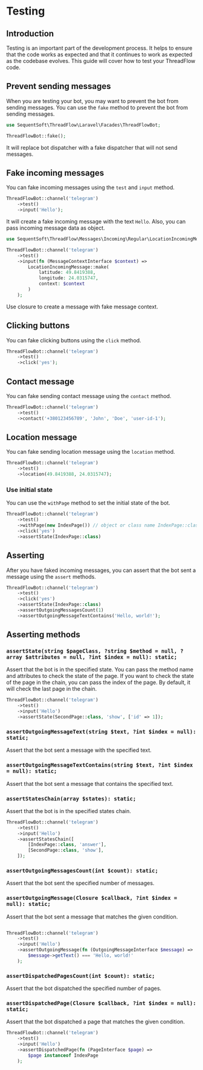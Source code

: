 # Testing

## Introduction

Testing is an important part of the development process.
It helps to ensure that the code works as expected and that it continues to work as expected as the codebase evolves.
This guide will cover how to test your ThreadFlow code.

## Prevent sending messages

When you are testing your bot, you may want to prevent the bot from sending messages.
You can use the `fake` method to prevent the bot from sending messages.

```php
use SequentSoft\ThreadFlow\Laravel\Facades\ThreadFlowBot;

ThreadFlowBot::fake();
```

It will replace bot dispatcher with a fake dispatcher that will not send messages.

## Fake incoming messages

You can fake incoming messages using the `test` and `input` method.

```php
ThreadFlowBot::channel('telegram')
    ->test()
    ->input('Hello');
```

It will create a fake incoming message with the text `Hello`.
Also, you can pass incoming message data as object.

```php
use SequentSoft\ThreadFlow\Messages\Incoming\Regular\LocationIncomingMessage;

ThreadFlowBot::channel('telegram')
    ->test()
    ->input(fn (MessageContextInterface $context) => 
        LocationIncomingMessage::make(
            latitude: 49.8419388,
            longitude: 24.0315747,
            context: $context
        )
    );
```
Use closure to create a message with fake message context.

## Clicking buttons

You can fake clicking buttons using the `click` method.

```php
ThreadFlowBot::channel('telegram')
    ->test()
    ->click('yes');
```

## Contact message

You can fake sending contact message using the `contact` method.

```php
ThreadFlowBot::channel('telegram')
    ->test()
    ->contact('+380123456789', 'John', 'Doe', 'user-id-1');
```

## Location message

You can fake sending location message using the `location` method.

```php
ThreadFlowBot::channel('telegram')
    ->test()
    ->location(49.8419388, 24.0315747);
```

### Use initial state

You can use the `withPage` method to set the initial state of the bot.

```php
ThreadFlowBot::channel('telegram')
    ->test()
    ->withPage(new IndexPage()) // object or class name IndexPage::class
    ->click('yes')
    ->assertState(IndexPage::class)
````

## Asserting

After you have faked incoming messages, you can assert that the bot sent a message using the `assert` methods.

```php
ThreadFlowBot::channel('telegram')
    ->test()
    ->click('yes')
    ->assertState(IndexPage::class)
    ->assertOutgoingMessagesCount(1)
    ->assertOutgoingMessageTextContains('Hello, world!');
```

## Asserting methods

### `assertState(string $pageClass, ?string $method = null, ?array $attributes = null, ?int $index = null): static;`

Assert that the bot is in the specified state. You can pass the method name and attributes to check the state of the page.
If you want to check the state of the page in the chain, you can pass the index of the page. By default, it will check the last page in the chain.

```php
ThreadFlowBot::channel('telegram')
    ->test()
    ->input('Hello')
    ->assertState(SecondPage::class, 'show', ['id' => 1]);
```

### `assertOutgoingMessageText(string $text, ?int $index = null): static;`

Assert that the bot sent a message with the specified text.

### `assertOutgoingMessageTextContains(string $text, ?int $index = null): static;`

Assert that the bot sent a message that contains the specified text.

### `assertStatesChain(array $states): static;`

Assert that the bot is in the specified states chain.

```php
ThreadFlowBot::channel('telegram')
    ->test()
    ->input('Hello')
    ->assertStatesChain([
        [IndexPage::class, 'answer'],
        [SecondPage::class, 'show'],
    ]);
```

### `assertOutgoingMessagesCount(int $count): static;`

Assert that the bot sent the specified number of messages.

### `assertOutgoingMessage(Closure $callback, ?int $index = null): static;`

Assert that the bot sent a message that matches the given condition.

```php

ThreadFlowBot::channel('telegram')
    ->test()
    ->input('Hello')
    ->assertOutgoingMessage(fn (OutgoingMessageInterface $message) => 
        $message->getText() === 'Hello, world!'
    );
```

### `assertDispatchedPagesCount(int $count): static;`

Assert that the bot dispatched the specified number of pages.

### `assertDispatchedPage(Closure $callback, ?int $index = null): static;`

Assert that the bot dispatched a page that matches the given condition.

```php
ThreadFlowBot::channel('telegram')
    ->test()
    ->input('Hello')
    ->assertDispatchedPage(fn (PageInterface $page) => 
        $page instanceof IndexPage
    );
```
